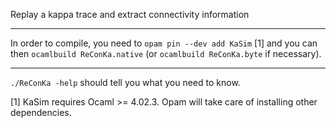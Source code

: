 Replay a kappa trace and extract connectivity information

---

In order to compile, you need to `opam pin --dev add KaSim` [1] and
you can then `ocamlbuild ReConKa.native` (or `ocamlbuild ReConKa.byte`
if necessary).

---

`./ReConKa -help` should tell you what you need to know.

[1] KaSim requires Ocaml >= 4.02.3. Opam will take care of installing
other dependencies.